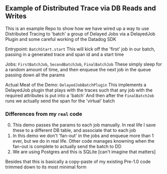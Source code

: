 ## Example of Distributed Trace via DB Reads and Writes

This is an example Repo to show how we have wired up a way to use Distributed Tracing
to 'batch' a group of Delayed Jobs via a DelayedJob Plugin and some careful working of the Datadog
SDK

Entrypoint: `BatchStart.start`
This will kick off the 'first' job in our batch, passing in a generated trace and span id and a start time

Jobs: `FirstBatchJob`, `SecondBatchJob`, `FinalBatchJob`
These simply sleep for a random amount of time, and then enqueue the next job in the queue passing down all the params

Actual Meat of the Demo: `DelayedJobBatchPlugin`
This implements a DelayedJob plugin that plays with the traces such that any job with the required attributes is put into a 'batch'
And then after the `FinalBatchJob` runs we actually send the span for the 'virtual' batch

### Differences from my `real` code

0. This demo passes the params to each job manually. In real life I save these to a different DB table, and associate that to each job
0. In this demo we don't 'fan-out' in the jobs and enqueue more than 1 ever, but we do in real life. Other code manages knowning when the fan-out is complete to actually send the batch to DD
0. We are using Postgres and this is SQLite [can't imagine that matters]

Besides that this is basically a copy-paste of my existing Pre-1.0 code trimmed down to its most minimal form
